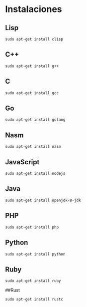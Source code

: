 # Instalaciones 

## Lisp
~~~
sudo apt-get install clisp
~~~

## C++
~~~
sudo apt-get install g++
~~~

## C
~~~
sudo apt-get install gcc
~~~

## Go
~~~
sudo apt-get install golang
~~~

## Nasm
~~~
sudo apt-get install nasm
~~~

## JavaScript
~~~
sudo apt-get install nodejs
~~~

## Java

~~~
sudo apt-get install openjdk-8-jdk
~~~

## PHP
~~~
sudo apt-get install php
~~~

## Python
~~~
sudo apt-get install python
~~~

## Ruby
~~~
sudo apt-get install ruby
~~~

##Rust
~~~
sudo apt-get install rustc
~~~
